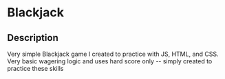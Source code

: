 # Blackjack

## Description

Very simple Blackjack game I created to practice with JS, HTML, and CSS. Very basic wagering logic and uses hard score only -- simply created to practice these skills
